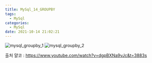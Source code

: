 ```yaml
---
title: MySql_14_GROUPBY
tags:
  - MySql
categories:
  - MySql
date: 2021-10-14 21:02:21
---
```


![mysql_groupby_1](/review_img/mysql/15-1.PNG)
![mysql_groupby_2](/review_img/mysql/15-2.PNG)


출처 얄코 : https://www.youtube.com/watch?v=dgpBXNa9vJc&t=3883s

